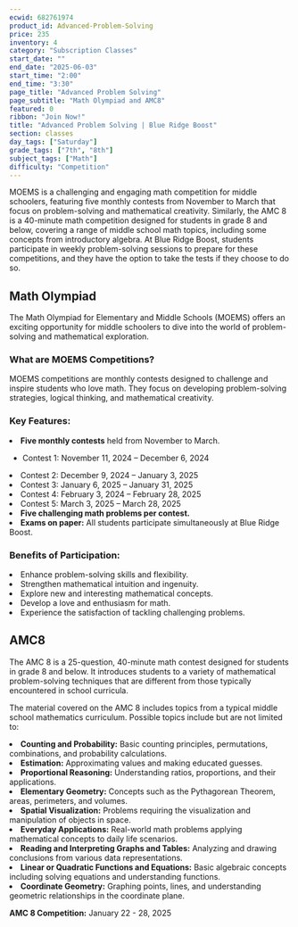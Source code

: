 ```yaml
---
ecwid: 682761974
product_id: Advanced-Problem-Solving
price: 235
inventory: 4
category: "Subscription Classes"
start_date: ""
end_date: "2025-06-03"
start_time: "2:00"
end_time: "3:30"
page_title: "Advanced Problem Solving"
page_subtitle: "Math Olympiad and AMC8"
featured: 0
ribbon: "Join Now!"
title: "Advanced Problem Solving | Blue Ridge Boost"
section: classes
day_tags: ["Saturday"]
grade_tags: ["7th", "8th"]
subject_tags: ["Math"]
difficulty: "Competition"
---
```

MOEMS is a challenging and engaging math competition for middle schoolers, featuring five monthly contests from November to March that focus on problem-solving and mathematical creativity. Similarly, the AMC 8 is a 40-minute math competition designed for students in grade 8 and below, covering a range of middle school math topics, including some concepts from introductory algebra. At Blue Ridge Boost, students participate in weekly problem-solving sessions to prepare for these competitions, and they have the option to take the tests if they choose to do so.

<div>
	<div>
		<h2>Math Olympiad</h2>
	</div>
	<div>
		<p>The Math Olympiad for Elementary and Middle Schools (MOEMS) offers an exciting opportunity for middle schoolers to dive into the world of problem-solving and mathematical exploration.
		</p>
	</div>
	<div>
		<h3>What are MOEMS Competitions?</h3>
	</div>
	<div>
		<p>MOEMS competitions are monthly contests designed to challenge and inspire students who love math. They focus on developing problem-solving strategies, logical thinking, and mathematical creativity.
		</p>
	</div>
	<div>
		<h3>Key Features:</h3>
	</div>
	<div>
		<ul>
		</ul>
	</div>
	<div>
		<li><strong>Five monthly contests</strong> held from November to March.</li>
	</div>
	<div>
		<ul>
			<li>Contest 1: <span class="dates">November 11, 2024 – December 6, 2024</span></li>
		</ul>
	</div>
	<div>
		<li>Contest 2: <span class="dates">December 9, 2024 – January 3, 2025</span></li>
	</div>
	<div>
		<li>Contest 3: <span class="dates">January 6, 2025 – January 31, 2025</span></li>
	</div>
	<div>
		<li>Contest 4: <span class="dates">February 3, 2024 – February 28, 2025</span></li>
	</div>
	<div>
		<li>Contest 5: <span class="dates">March 3, 2025 – March 28, 2025</span></li>
	</div>
	<div>
	</div>
	<div>
		<li><strong>Five challenging math problems per contest.</strong></li>
	</div>
	<div>
		<li><strong>Exams on paper:</strong> All students participate simultaneously at Blue Ridge Boost.</li>
	</div>
	<div>
	</div>
	<div>
		<h3>Benefits of Participation:</h3>
	</div>
	<div>
		<ul>
		</ul>
	</div>
	<div>
		<li>Enhance problem-solving skills and flexibility.</li>
	</div>
	<div>
		<li>Strengthen mathematical intuition and ingenuity.</li>
	</div>
	<div>
		<li>Explore new and interesting mathematical concepts.</li>
	</div>
	<div>
		<li>Develop a love and enthusiasm for math.</li>
	</div>
	<div>
		<li>Experience the satisfaction of tackling challenging problems.</li>
	</div>
	<div>
	</div>
	<div>
		<h2>AMC8</h2>
	</div>
	<div>
		<p>The AMC 8 is a 25-question, 40-minute math contest designed for students in grade 8 and below. It introduces students to a variety of mathematical problem-solving techniques that are different from those typically encountered in school curricula.
		</p>
	</div>
	<div>
		<p>The material covered on the AMC 8 includes topics from a typical middle school mathematics curriculum. Possible topics include but are not limited to:
		</p>
	</div>
	<div>
		<ul>
		</ul>
	</div>
	<div>
		<li><strong>Counting and Probability:</strong> Basic counting principles, permutations, combinations, and probability calculations.</li>
	</div>
	<div>
		<li><strong>Estimation:</strong> Approximating values and making educated guesses.</li>
	</div>
	<div>
		<li><strong>Proportional Reasoning:</strong> Understanding ratios, proportions, and their applications.</li>
	</div>
	<div>
		<li><strong>Elementary Geometry:</strong> Concepts such as the Pythagorean Theorem, areas, perimeters, and volumes.</li>
	</div>
	<div>
		<li><strong>Spatial Visualization:</strong> Problems requiring the visualization and manipulation of objects in space.</li>
	</div>
	<div>
		<li><strong>Everyday Applications:</strong> Real-world math problems applying mathematical concepts to daily life scenarios.</li>
	</div>
	<div>
		<li><strong>Reading and Interpreting Graphs and Tables:</strong> Analyzing and drawing conclusions from various data representations.</li>
	</div>
	<div>
		<li><strong>Linear or Quadratic Functions and Equations:</strong> Basic algebraic concepts including solving equations and understanding functions.</li>
	</div>
	<div>
		<li><strong>Coordinate Geometry:</strong> Graphing points, lines, and understanding geometric relationships in the coordinate plane.</li>
	</div>
	<div>
	</div>
	<div>
		<p><strong>AMC 8 Competition:</strong> January 22 - 28, 2025
		</p>
	</div><br>
</div>
